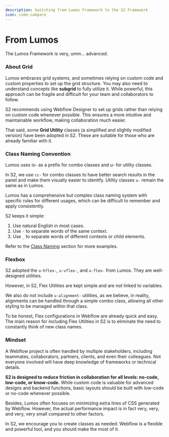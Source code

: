 ```yaml
---
description: Switching from Lumos Framework to the S2 Framework
icon: code-compare
---
```


# From Lumos

The Lumos Framework is very, umm… advanced.

### About Grid

Lumos embraces grid systems, and sometimes relying on custom code and custom properties to set up the grid structure. You may also need to understand concepts like **subgrid** to fully utilize it. While powerful, this approach can be fragile and difficult for your team and collaborators to follow.

S2 recommends using Webflow Designer to set up grids rather than relying on custom code whenever possible. This ensures a more intuitive and maintainable workflow, making collaboration much easier.

That said, some **Grid Utility** classes (a simplified and slightly modified version) have been adopted in S2. These are suitable for those who are already familiar with it.

### Class Naming Convention

Lumos uses is- as a prefix for combo classes and u- for utility classes.

In S2, we use `cc-` for combo classes to have better search results in the panel and make them visually easier to identify. Utility classes `u-` remain the same as in Lumos.

Lumos has a comprehensive but complex class naming system with specific rules for different usages, which can be difficult to remember and apply consistently.

S2 keeps it simple:

1. Use natural English in most cases.
2. Use `-` to separate words of the same context.
3. Use `_` to separate words of different contexts or child elements.

Refer to the [Class Naming](https://s2-framework.gitbook.io/docs/guide-and-documentation/naming-strategies/class-naming) section for more examples.

### Flexbox

S2 adopted the `u-hflex-`, `u-vflex-`, and `u-flex-` from Lumos. They are well-designed utilities.

However, in S2, Flex Utilities are kept simple and are not linked to variables.

We also do not include `u-alignment-` utilities, as we believe, in reality, alignments can be handled through a simple combo class, allowing all other styling to be managed within that class.

To be honest, Flex configurations in Webflow are already quick and easy. The main reason for including Flex Utilities in S2 is to eliminate the need to constantly think of new class names.

### Mindset

A Webflow project is often handled by multiple stakeholders, including teammates, collaborators, partners, clients, and even their colleagues. Not everyone involved will have deep knowledge of frameworks or technical details.

**S2 is designed to reduce friction in collaboration for all levels: no-code, low-code, or know-code.** While custom code is valuable for advanced designs and backend functions, basic layouts should be built with low-code or no-code whenever possible.

Besides, Lumos often focuses on minimizing extra lines of CSS generated by Webflow. However, the actual performance impact is in fact very, very, and very, very small compared to other factors.

In S2, we encourage you to create classes as needed. Webflow is a flexible and powerful tool, and you should make the most of it.



